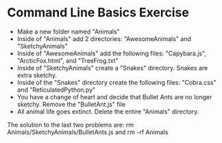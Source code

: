 # Command Line Basics Exercise

-   Make a new folder named "Animals"
-   Inside of "Animals" add 2 directories: "AwesomeAnimals" and "SketchyAnimals"
-   Inside of "AwesomeAnimals" add the following files: "Capybara.js", "ArcticFox.html", and "TreeFrog.txt"
-   Inside of "SketchyAnimals" create a "Snakes" directory. Snakes are extra sketchy.
-   Inside of the "Snakes" directory create the following files: "Cobra.css" and "ReticulatedPython.py"
-   You have a change of heart and decide that Bullet Ants are no longer sketchy. Remove the "BulletAnt.js" file
-   All animal life goes extinct. Delete the entire "Animals" directory.

The solution to the last two problems are: rm Animals/SketchyAnimals/BulletAnts.js and rm -rf Animals
